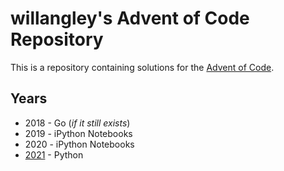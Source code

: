 # willangley's Advent of Code Repository

This is a repository containing solutions for the
[Advent of Code](https://adventofcode.com/).

## Years

* 2018 - Go (_if it still exists_)
* 2019 - iPython Notebooks
* 2020 - iPython Notebooks
* [2021](2021/README.md) - Python
